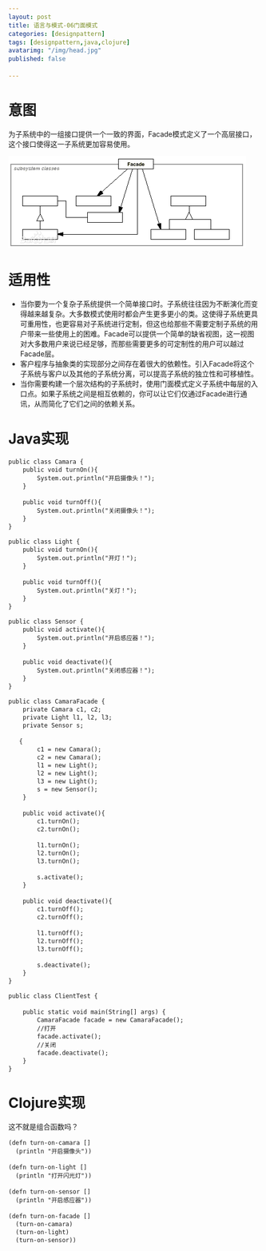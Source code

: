 ```yaml
---
layout: post
title: 语言与模式-06门面模式
categories: [designpattern]
tags: [designpattern,java,clojure]
avatarimg: "/img/head.jpg"
published: false

---
```

# 意图

为子系统中的一组接口提供一个一致的界面，Facade模式定义了一个高层接口，这个接口使得这一子系统更加容易使用。

![](/assets/designpattern/facade.jpg)

# 适用性

- 当你要为一个复杂子系统提供一个简单接口时。子系统往往因为不断演化而变得越来越复杂。大多数模式使用时都会产生更多更小的类。这使得子系统更具可重用性，也更容易对子系统进行定制，但这也给那些不需要定制子系统的用户带来一些使用上的困难。Facade可以提供一个简单的缺省视图，这一视图对大多数用户来说已经足够，而那些需要更多的可定制性的用户可以越过Facade层。
- 客户程序与抽象类的实现部分之间存在着很大的依赖性。引入Facade将这个子系统与客户以及其他的子系统分离，可以提高子系统的独立性和可移植性。
- 当你需要构建一个层次结构的子系统时，使用门面模式定义子系统中每层的入口点。如果子系统之间是相互依赖的，你可以让它们仅通过Facade进行通讯，从而简化了它们之间的依赖关系。

# Java实现

```
public class Camara {
	public void turnOn(){
		System.out.println("开启摄像头！");
	}

	public void turnOff(){
		System.out.println("关闭摄像头！");
	}
}
```

```
public class Light {
	public void turnOn(){
		System.out.println("开灯！");
	}

	public void turnOff(){
		System.out.println("关灯！");
	}
}
```

<!-- more -->

```
public class Sensor {
    public void activate(){
        System.out.println("开启感应器！");
    }

    public void deactivate(){
        System.out.println("关闭感应器！");
    }
}
```

```
public class CamaraFacade {
    private Camara c1, c2;
    private Light l1, l2, l3;
    private Sensor s;

   {
        c1 = new Camara();
        c2 = new Camara();
        l1 = new Light();
        l2 = new Light();
        l3 = new Light();
        s = new Sensor();
    }

    public void activate(){
        c1.turnOn();
        c2.turnOn();

        l1.turnOn();
        l2.turnOn();
        l3.turnOn();

        s.activate();
    }

    public void deactivate(){
        c1.turnOff();
        c2.turnOff();

        l1.turnOff();
        l2.turnOff();
        l3.turnOff();

        s.deactivate();
    }
}
```

```
public class ClientTest {

    public static void main(String[] args) {
        CamaraFacade facade = new CamaraFacade();
        //打开
        facade.activate();
        //关闭
        facade.deactivate();
    }
}
```

# Clojure实现

这不就是组合函数吗？

```
(defn turn-on-camara []
  (println "开启摄像头"))

(defn turn-on-light []
  (println "打开闪光灯"))

(defn turn-on-sensor []
  (println "开启感应器"))

(defn turn-on-facade []
  (turn-on-camara)
  (turn-on-light)
  (turn-on-sensor))
```
